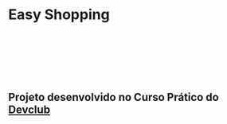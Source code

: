 <h1> Easy Shopping <h1/>
<br>
<br>
<h2> Projeto desenvolvido no Curso Prático do <a href="https://rodolfomori.com.br/devclub">Devclub</h2>
<img scr="https://github.com/JonathanWeverton/Projeto-Easy-Shopping/blob/a64e96bcc4d5dbdcef5abb123bb9d265ed0ce2e4/css/img/desktop.png?raw=true"/>
